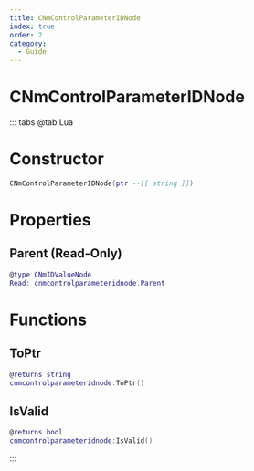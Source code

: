 ```yaml
---
title: CNmControlParameterIDNode
index: true
order: 2
category:
  - Guide
---
```


# CNmControlParameterIDNode

::: tabs
@tab Lua
# Constructor
```lua
CNmControlParameterIDNode(ptr --[[ string ]])
```
# Properties
## Parent (Read-Only)
```lua
@type CNmIDValueNode
Read: cnmcontrolparameteridnode.Parent
```
# Functions
## ToPtr
```lua
@returns string
cnmcontrolparameteridnode:ToPtr()
```
## IsValid
```lua
@returns bool
cnmcontrolparameteridnode:IsValid()
```

:::